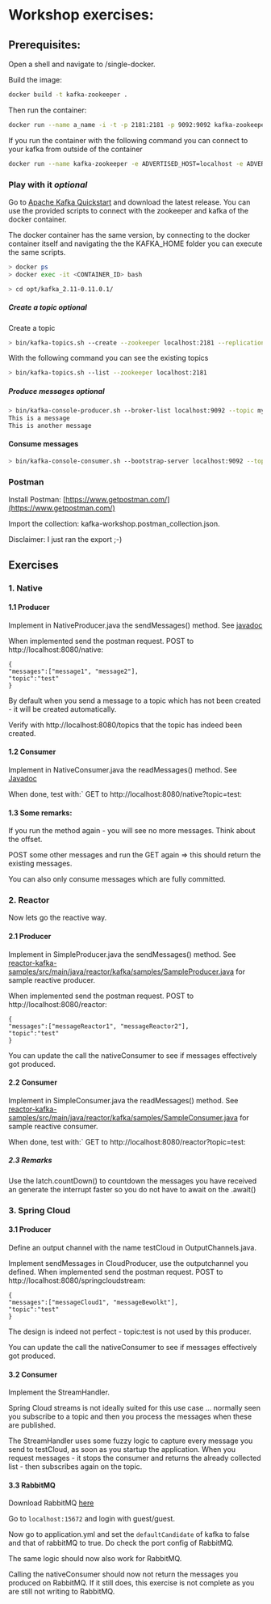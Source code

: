 
# Workshop exercises:




## Prerequisites: 

Open a shell and navigate to /single-docker.

Build the image: 
```bash
docker build -t kafka-zookeeper .
```


Then run the container:
```bash
docker run --name a_name -i -t -p 2181:2181 -p 9092:9092 kafka-zookeeper
```

If you run the container with the following command you can connect to your kafka from outside of the container
```bash
docker run --name kafka-zookeeper -e ADVERTISED_HOST=localhost -e ADVERTISED_PORT=9092 -i -t -p 2181:2181 -p 9092:9092 kafka-zookeeper
```

### Play with it *optional*

Go to [Apache Kafka Quickstart](https://kafka.apache.org/quickstart) and download the latest release.
You can use the provided scripts to connect with the zookeeper and kafka of the docker container.

The docker container has the same version, by connecting to the docker container itself and navigating the the KAFKA_HOME folder you can execute the same scripts.
```bash
> docker ps
> docker exec -it <CONTAINER_ID> bash

> cd opt/kafka_2.11-0.11.0.1/
```



##### Create a topic *optional*
Create a topic
```bash
> bin/kafka-topics.sh --create --zookeeper localhost:2181 --replication-factor 1 --partitions 1 --topic mytest
```

With the following command you can see the existing topics
```bash
> bin/kafka-topics.sh --list --zookeeper localhost:2181
```


##### Produce messages *optional*


```bash
> bin/kafka-console-producer.sh --broker-list localhost:9092 --topic mytest
This is a message
This is another message
```
#### Consume messages
```bash
> bin/kafka-console-consumer.sh --bootstrap-server localhost:9092 --topic mytest --from-beginning
```



### Postman

Install Postman: [https://www.getpostman.com/](https://www.getpostman.com/)

Import the collection: kafka-workshop.postman_collection.json.

Disclaimer: I just ran the export ;-)


## Exercises

### 1. Native

#### 1.1 Producer

Implement in NativeProducer.java the sendMessages() method.
See [javadoc](https://kafka.apache.org/100/javadoc/index.html?org/apache/kafka/clients/producer/KafkaProducer.html)

When implemented send the postman request.
POST to http://localhost:8080/native:
```
{
"messages":["message1", "message2"], 
"topic":"test"
}
```

By default when you send a message to a topic which has not been created - it will be created automatically.


Verify with http://localhost:8080/topics that the topic has indeed been created.

#### 1.2 Consumer

Implement in NativeConsumer.java the readMessages() method.
See [Javadoc](https://kafka.apache.org/100/javadoc/index.html?org/apache/kafka/clients/consumer/KafkaConsumer.html)

When done, test with:`
GET to http://localhost:8080/native?topic=test: 

#### 1.3 Some remarks: 
If you run the method again - you will see no more messages.
Think about the offset.

POST some other messages and run the GET again => this should return the existing messages.

You can also only consume messages which are fully committed.


### 2. Reactor

Now lets go the reactive way.

#### 2.1 Producer

Implement in SimpleProducer.java the sendMessages() method.
See [reactor-kafka-samples/src/main/java/reactor/kafka/samples/SampleProducer.java](reactor-kafka-samples/src/main/java/reactor/kafka/samples/SampleProducer.java) for sample reactive producer. 

When implemented send the postman request.
POST to http://localhost:8080/reactor:
```
{
"messages":["messageReactor1", "messageReactor2"], 
"topic":"test"
}
```

You can update the call the nativeConsumer to see if messages effectively got produced.

#### 2.2 Consumer

Implement in SimpleConsumer.java the readMessages() method.
See [reactor-kafka-samples/src/main/java/reactor/kafka/samples/SampleConsumer.java](reactor-kafka-samples/src/main/java/reactor/kafka/samples/SampleConsumer.java) for sample reactive consumer.

When done, test with:`
GET to http://localhost:8080/reactor?topic=test: 

##### 2.3 Remarks
Use the latch.countDown() to countdown the messages you have received an generate the interrupt faster so you do not have to await on the .await()

### 3. Spring Cloud

#### 3.1 Producer

Define an output channel with the name testCloud in OutputChannels.java.

Implement sendMessages in CloudProducer, use the outputchannel you defined.
When implemented send the postman request.
POST to http://localhost:8080/springcloudstream:
```
{
"messages":["messageCloud1", "messageBewolkt"], 
"topic":"test"
}
```

The design is indeed not perfect - topic:test is not used by this producer.

You can update the call the nativeConsumer to see if messages effectively got produced.

#### 3.2 Consumer

Implement the StreamHandler.

Spring Cloud streams is not ideally suited for this use case ... normally seen you subscribe to a topic and then you process the messages when these are published.

The StreamHandler uses some fuzzy logic to capture every message you send to testCloud, as soon as you startup the application.
When you request messages - it stops the consumer and returns the already collected list - then subscribes again on the topic.


#### 3.3 RabbitMQ
Download RabbitMQ [here](https://www.rabbitmq.com/download.html)

Go to `localhost:15672` and login with guest/guest.

Now go to application.yml and set the `defaultCandidate` of kafka to false and that of rabbitMQ to true.
Do check the port config of RabbitMQ.

The same logic should now also work for RabbitMQ.

Calling the nativeConsumer should now not return the messages you produced on RabbitMQ.
If it still does, this exercise is not complete as you are still not writing to RabbitMQ.